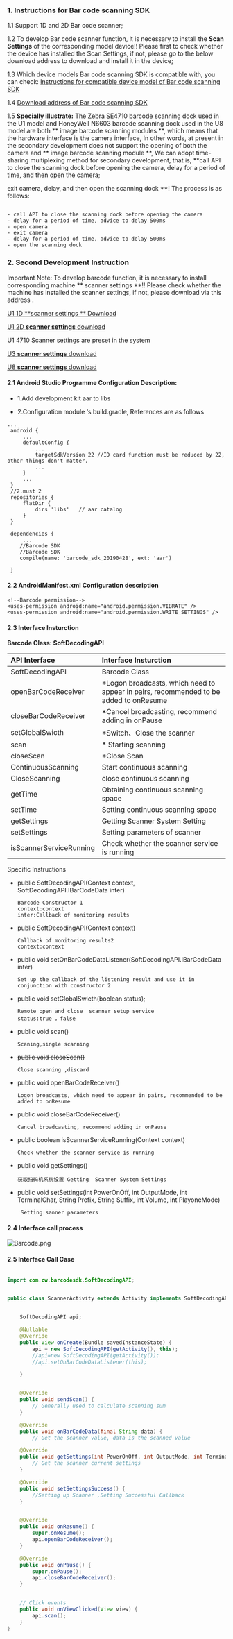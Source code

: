 ### 1. Instructions for Bar code scanning SDK

   1.1 Support 1D and 2D Bar code scanner;

   1.2 To develop Bar code scanner function, it is necessary to install the **Scan Settings** of the corresponding model device!! Please first to check whether the device has installed the Scan Settings, if not, please go to the below download address to download and install it in the device;

   1.3 Which device models Bar code scanning SDK is compatible with, you can check: [Instructions for compatible device model of Bar code scanning SDK](https://github.com/CoreWise/CoreWiseDemo#user-content-zh)

   1.4 [Download address of Bar code scanning SDK](https://github.com/CoreWise/CoreWiseDemo#user-content-zh)

   1.5 **Specially illustrate:**
       The Zebra SE4710 barcode scanning dock used in the U1 model and HoneyWell N6603 barcode scanning dock used in the U8 model are both ** image barcode scanning modules **, which means that the hardware interface is the camera interface,
       In other words, at present in the secondary development does not support the opening of both the camera and ** image barcode scanning module **,
       We can adopt time-sharing multiplexing method for secondary development, that is, **call API to close the scanning dock before opening the camera, delay for a period of time, and then open the camera;

exit camera, delay, and then open the scanning dock **! The process is as follows:
   ```

   - call API to close the scanning dock before opening the camera
   - delay for a period of time, advice to delay 500ms
   - open camera
   - exit camera
   - delay for a period of time, advice to delay 500ms
   - open the scanning dock
   ```


### 2.  Second Development Instruction

Important Note: To develop barcode function, it is necessary to install corresponding machine ** scanner settings **!! Please check whether the machine has installed the scanner settings, if not, please download via this address .



[U1 1D **scanner settings ** Download](https://coding.net/u/CoreWise/p/SDK/git/raw/master/U1-ue966ScannerSetting-release20190415.apk)

[U1 2D **scanner settings** download](https://coding.net/u/CoreWise/p/SDK/git/raw/master/U1-3680ScannerSetting-release20190415.apk)

U1 4710 Scanner settings are preset in the system

[U3 **scanner settings** download](https://coding.net/u/CoreWise/p/SDK/git/raw/master/u3-ScannerSetting-release20190428.apk)

[U8 **scanner settings** download](https://coding.net/u/CoreWise/p/SDK/git/raw/master/6603ScannerSettingRelease20190423.apk)


#### 2.1  Android Studio Programme Configuration Description:

- 1.Add development kit aar to libs 

- 2.Configuration module ‘s build.gradle, References are as follows


```
...
 android {
     ...
     defaultConfig {
         ...
         targetSdkVersion 22 //ID card function must be reduced by 22, other things don't matter.
         ...
     }
     ...
 }
 //2.must 2
 repositories {
     flatDir {
         dirs 'libs'   // aar catalog
     }
 }

 dependencies {
     ...
    //Barcode SDK
    //Barcode SDK
    compile(name: 'barcode_sdk_20190428', ext: 'aar')

 }
```

#### 2.2 AndroidManifest.xml Configuration description

```
<!--Barcode permission-->
<uses-permission android:name="android.permission.VIBRATE" />
<uses-permission android:name="android.permission.WRITE_SETTINGS" />

```






#### 2.3  Interface Insturction

**Barcode Class: SoftDecodingAPI**


| API Interface | Interface Insturction |
| :----- | :---- |
|SoftDecodingAPI| Barcode Class
|openBarCodeReceiver|*Logon broadcasts, which need to appear in pairs, recommended to be added to onResume
|closeBarCodeReceiver|*Cancel broadcasting, recommend adding in onPause
|setGlobalSwicth|*Switch、Close the scanner 
|scan|* Starting scanning 
|~~closeScan~~|*Close Scan
|ContinuousScanning| Start continuous scanning 
|CloseScanning| close continuous scanning
|getTime| Obtaining continuous scanning space 
|setTime|Setting continuous scanning space 
|getSettings|Getting Scanner System Setting
|setSettings|Setting parameters of scanner
|isScannerServiceRunning|Check whether the scanner service is running

Specific Instructions

- public SoftDecodingAPI(Context context, SoftDecodingAPI.IBarCodeData inter)
    ```
    Barcode Constructor 1
    context:context
    inter:Callback of monitoring results
    ```
- public SoftDecodingAPI(Context context)
    ```
    Callback of monitoring results2
    context:context
    ```

- public void  setOnBarCodeDataListener(SoftDecodingAPI.IBarCodeData inter)
    ```
    Set up the callback of the listening result and use it in conjunction with constructor 2
    ```

- public void setGlobalSwicth(boolean status);
    ```
    Remote open and close  scanner setup service
    status:true ，false
    ```

- public void scan()
    ```
    Scaning,single scanning
    ```

- ~~public void closeScan()~~
    ```
    Close scanning ,discard
    ```

- public void openBarCodeReceiver()
    ```
    Logon broadcasts, which need to appear in pairs, recommended to be added to onResume
    ```

- public void closeBarCodeReceiver()
    ```
   Cancel broadcasting, recommend adding in onPause
    ```

- public boolean isScannerServiceRunning(Context context)
    ```
    Check whether the scanner service is running
    ```


- public void getSettings()
    ```
    获取扫码机系统设置 Getting  Scanner System Settings
    ```

- public void setSettings(int PowerOnOff, int OutputMode, int TerminalChar, String Prefix, String Suffix, int Volume, int PlayoneMode)
    ```
     Setting sanner parameters 
    ```



#### 2.4 Interface call process




![Barcode.png](https://i.loli.net/2019/05/08/5cd24de928418.png)




#### 2.5  Interface Call Case

```java

import com.cw.barcodesdk.SoftDecodingAPI;


public class ScannerActivity extends Activity implements SoftDecodingAPI.IBarCodeData {


    SoftDecodingAPI api;

    @Nullable
    @Override
    public View onCreate(Bundle savedInstanceState) {
        api = new SoftDecodingAPI(getActivity(), this);
        //api=new SoftDecodingAPI(getActivity());
        //api.setOnBarCodeDataListener(this);

    }


    @Override
    public void sendScan() { 
        // Generally used to calculate scanning sum
    }

    @Override
    public void onBarCodeData(final String data) {
        // Get the scanner value, data is the scanned value

    @Override
    public void getSettings(int PowerOnOff, int OutputMode, int TerminalChar, String Prefix, String Suffix, int Volume, int PlayoneMode) {
        // Get the scanner current settings 
    }

    @Override
    public void setSettingsSuccess() {
        //Setting up Scanner ,Setting Successful Callback
    }


    @Override
    public void onResume() {
        super.onResume();
        api.openBarCodeReceiver();
    }

    @Override
    public void onPause() {
        super.onPause();
        api.closeBarCodeReceiver();
    }


    // Click events
    public void onViewClicked(View view) {
        api.scan();
    }
}
```
